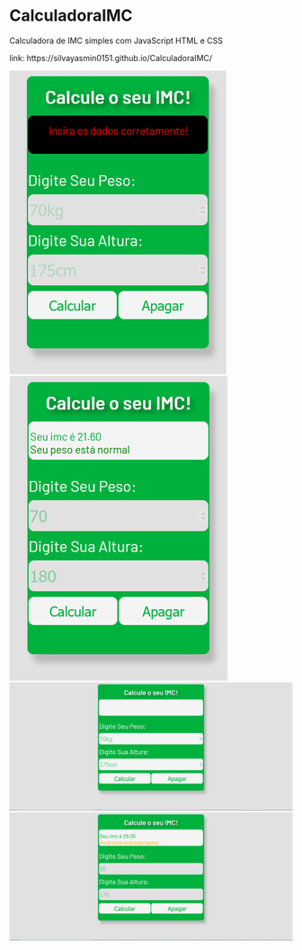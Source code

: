 # CalculadoraIMC
Calculadora de IMC simples com JavaScript HTML e CSS
<p>link: https://silvayasmin0151.github.io/CalculadoraIMC/</p>

![alt text](https://raw.githubusercontent.com/silvayasmin0151/CalculadoraIMC/main/img/mob1.PNG)
![alt text](https://raw.githubusercontent.com/silvayasmin0151/CalculadoraIMC/main/img/mob2.PNG)
![alt text](https://raw.githubusercontent.com/silvayasmin0151/CalculadoraIMC/main/img/Desktop.PNG)
![alt text](https://raw.githubusercontent.com/silvayasmin0151/CalculadoraIMC/main/img/Desktop2.PNG)


